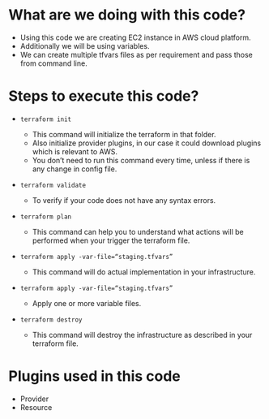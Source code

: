 # What are we doing with this code?
 - Using this code we are creating EC2 instance in AWS cloud platform.
 - Additionally we will be using variables.
 - We can create multiple tfvars files as per requirement and pass those from command line.

# Steps to execute this code?
* `terraform init` 
   - This command will initialize the terraform in that folder.
   - Also initialize provider plugins, in our case it could download plugins which is relevant to AWS.
   - You don’t need to run this command every time, unless if there is any change in config file.

* `terraform validate`
   - To verify if your code does not have any syntax errors.

* `terraform plan`
   - This command can help you to understand what actions will be performed when your trigger the terraform file.

* `terraform apply -var-file=“staging.tfvars”`
   - This command will do actual implementation in your infrastructure.

* `terraform apply -var-file=“staging.tfvars”`
   - Apply one or more variable files.

* `terraform destroy`
   - This command will destroy the infrastructure as described in your terraform file.

# Plugins used in this code
 - Provider
 - Resource
